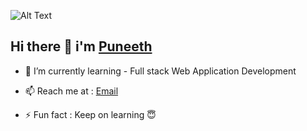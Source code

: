   
   ![Alt Text](https://miro.medium.com/max/680/1*IRGHmiGsa16stedQvIaZfw.gif)  
   ## Hi there 👋 i'm [Puneeth](https://mbpuneeth.github.io/)

- 🌱 I’m currently learning - Full stack Web Application Development
- 📫 Reach me at :
<a href=mailto:madavaneripuneeth@gmail.com>Email</a>

- ⚡ Fun fact : Keep on learning 😇

	

